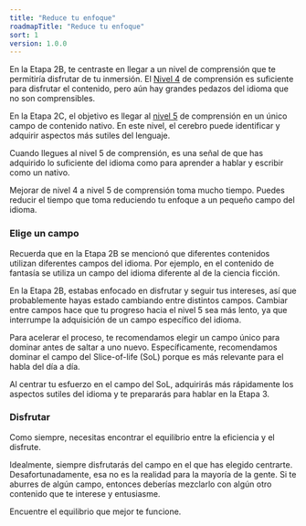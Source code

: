 ```yaml
---
title: "Reduce tu enfoque"
roadmapTitle: "Reduce tu enfoque"
sort: 1
version: 1.0.0
---
```


En la Etapa 2B, te centraste en llegar a un nivel de comprensión que te permitiría disfrutar de tu inmersión. El [Nivel 4][level-4] de comprensión es suficiente para disfrutar el contenido, pero aún hay grandes pedazos del idioma que no son comprensibles.

En la Etapa 2C, el objetivo es llegar al [nivel 5][level-5] de comprensión en un único campo de contenido nativo. En este nivel, el cerebro puede identificar y adquirir aspectos más sutiles del lenguaje.

Cuando llegues al nivel 5 de comprensión, es una señal de que has adquirido lo suficiente del idioma como para aprender a hablar y escribir como un nativo.

Mejorar de nivel 4 a nivel 5 de comprensión toma mucho tiempo. Puedes reducir el tiempo que toma reduciendo tu enfoque a un pequeño campo del idioma.

### Elige un campo
Recuerda que en la Etapa 2B se mencionó que diferentes contenidos utilizan diferentes campos del idioma. Por ejemplo, en el contenido de fantasía se utiliza un campo del idioma diferente al de la ciencia ficción.

En la Etapa 2B, estabas enfocado en disfrutar y seguir tus intereses, así que probablemente hayas estado cambiando entre distintos campos. Cambiar entre campos hace que tu progreso hacia el nivel 5 sea más lento, ya que interrumpe la adquisición de un campo específico del idioma.

Para acelerar el proceso, te recomendamos elegir un campo único para dominar antes de saltar a uno nuevo. Específicamente, recomendamos dominar el campo del Slice-of-life (SoL) porque es más relevante para el habla del día a día.

Al centrar tu esfuerzo en el campo del SoL, adquirirás más rápidamente los aspectos sutiles del idioma y te prepararás para hablar en la Etapa 3.

### Disfrutar
Como siempre, necesitas encontrar el equilibrio entre la eficiencia y el disfrute.

Idealmente, siempre disfrutarás del campo en el que has elegido centrarte. Desafortunadamente, esa no es la realidad para la mayoría de la gente. Si te aburres de algún campo, entonces deberías mezclarlo con algún otro contenido que te interese y entusiasme.

Encuentre el equilibrio que mejor te funcione.

[level-4]: /simplified/stage-2/a/measure-comprehension#Level-4-Story
[level-5]: /simplified/stage-2/a/measure-comprehension#Level-5-Comfortable